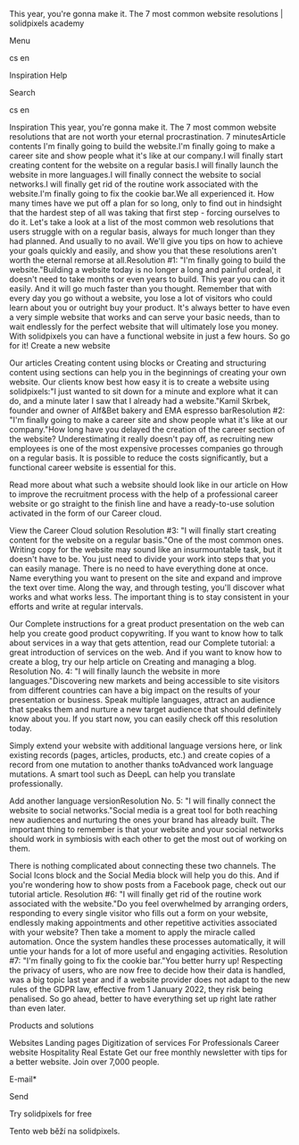 <p>This year, you're gonna make it. The 7 most common website resolutions | solidpixels academy</p>
<p>Menu</p>
<p>cs en</p>
<p>Inspiration Help</p>
<p>Search</p>
<p>cs en</p>
<p>Inspiration
This year, you're gonna make it. The 7 most common website resolutions that are not worth your eternal procrastination.
7 minutesArticle contents I'm finally going to build the website.I'm finally going to make a career site and show people what it's like at our company.I will finally start creating content for the website on a regular basis.I will finally launch the website in more languages.I will finally connect the website to social networks.I will finally get rid of the routine work associated with the website.I'm finally going to fix the cookie bar.We all experienced it. How many times have we put off a plan for so long, only to find out in hindsight that the hardest step of all was taking that first step - forcing ourselves to do it. Let's take a look at a list of the most common web resolutions that users struggle with on a regular basis, always for much longer than they had planned. And usually to no avail. We'll give you tips on how to achieve your goals quickly and easily, and show you that these resolutions aren't worth the eternal remorse at all.Resolution #1: "I'm finally going to build the website."Building a website today is no longer a long and painful ordeal, it doesn't need to take months or even years to build. This year you can do it easily. And it will go much faster than you thought. Remember that with every day you go without a website, you lose a lot of visitors who could learn about you or outright buy your product. It's always better to have even a very simple website that works and can serve your basic needs, than to wait endlessly for the perfect website that will ultimately lose you money. With solidpixels you can have a functional website in just a few hours. So go for it!
Create a new website</p>
<p>Our articles Creating content using blocks or Creating and structuring content using sections can help you in the beginnings of creating your own website.
Our clients know best how easy it is to create a website using solidpixels:"I just wanted to sit down for a minute and explore what it can do, and a minute later I saw that I already had a website."Kamil Skrbek, founder and owner of Alf&amp;Bet bakery and EMA espresso barResolution #2: "I'm finally going to make a career site and show people what it's like at our company."How long have you delayed the creation of the career section of the website? Underestimating it really doesn't pay off, as recruiting new employees is one of the most expensive processes companies go through on a regular basis. It is possible to reduce the costs significantly, but a functional career website is essential for this.</p>
<p>Read more about what such a website should look like in our article on How to improve the recruitment process with the help of a professional career website or go straight to the finish line and have a ready-to-use solution activated in the form of our Career cloud.</p>
<p>View the Career Cloud solution
Resolution #3: "I will finally start creating content for the website on a regular basis."One of the most common ones. Writing copy for the website may sound like an insurmountable task, but it doesn't have to be. You just need to divide your work into steps that you can easily manage. There is no need to have everything done at once. Name everything you want to present on the site and expand and improve the text over time. Along the way, and through testing, you'll discover what works and what works less. The important thing is to stay consistent in your efforts and write at regular intervals.</p>
<p>Our Complete instructions for a great product presentation on the web can help you create good product copywriting. If you want to know how to talk about services in a way that gets attention, read our Complete tutorial: a great introduction of services on the web. And if you want to know how to create a blog, try our help article on Creating and managing a blog.
Resolution No. 4: "I will finally launch the website in more languages."Discovering new markets and being accessible to site visitors from different countries can have a big impact on the results of your presentation or business. Speak multiple languages, attract an audience that speaks them and nurture a new target audience that should definitely know about you. If you start now, you can easily check off this resolution today.</p>
<p>Simply extend your website with additional language versions here, or link existing records (pages, articles, products, etc.) and create copies of a record from one mutation to another thanks toAdvanced work language mutations. A smart tool such as DeepL can help you translate professionally.</p>
<p>Add another language versionResolution No. 5: "I will finally connect the website to social networks."Social media is a great tool for both reaching new audiences and nurturing the ones your brand has already built. The important thing to remember is that your website and your social networks should work in symbiosis with each other to get the most out of working on them.</p>
<p>There is nothing complicated about connecting these two channels. The Social Icons block and the Social Media block will help you do this. And if you're wondering how to show posts from a Facebook page, check out our tutorial article.
Resolution #6: "I will finally get rid of the routine work associated with the website."Do you feel overwhelmed by arranging orders, responding to every single visitor who fills out a form on your website, endlessly making appointments and other repetitive activities associated with your website? Then take a moment to apply the miracle called automation. Once the system handles these processes automatically, it will untie your hands for a lot of more useful and engaging activities.
Resolution #7: "I'm finally going to fix the cookie bar."You better hurry up! Respecting the privacy of users, who are now free to decide how their data is handled, was a big topic last year and if a website provider does not adapt to the new rules of the GDPR law, effective from 1 January 2022, they risk being penalised. So go ahead, better to have everything set up right late rather than even later.</p>
<p>Products and solutions</p>
<p>Websites
Landing pages
Digitization of services
For Professionals
 Career website
Hospitality
Real Estate
 Get our free monthly newsletter with tips for a better website. Join over 7,000 people.</p>
<p>E-mail*</p>
<p>Send</p>
<p>Try solidpixels for free</p>
<p>Tento web běží na solidpixels.</p>
